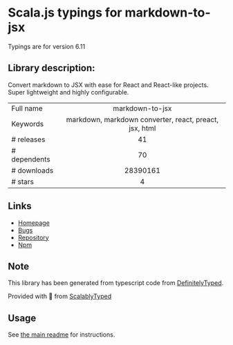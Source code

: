 
# Scala.js typings for markdown-to-jsx

Typings are for version 6.11

## Library description:
Convert markdown to JSX with ease for React and React-like projects. Super lightweight and highly configurable.

|                    |                 |
| ------------------ | :-------------: |
| Full name          | markdown-to-jsx |
| Keywords           | markdown, markdown converter, react, preact, jsx, html |
| # releases         | 41 |
| # dependents       | 70 |
| # downloads        | 28390161 |
| # stars            | 4 |

## Links
- [Homepage](https://probablyup.github.io/markdown-to-jsx)
- [Bugs](https://github.com/probablyup/markdown-to-jsx/issues)
- [Repository](https://github.com/probablyup/markdown-to-jsx)
- [Npm](https://www.npmjs.com/package/markdown-to-jsx)
    


## Note
This library has been generated from typescript code from [DefinitelyTyped](https://definitelytyped.org).

Provided with :purple_heart: from [ScalablyTyped](https://github.com/oyvindberg/ScalablyTyped)

## Usage
See [the main readme](../../readme.md) for instructions.


